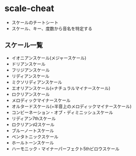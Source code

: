 # scale-cheat
* スケールのチートシート
* スケール、キー、度数から音名を特定する


## スケール一覧
* イオニアンスケール(メジャースケール)
* ドリアンスケール
* フリジアンスケール
* リディアンスケール
* ミクソリディアンスケール
* エオリアンスケール(=ナチュラルマイナースケール)
* ロクリアンスケール
* メロディックマイナースケール
* オルタードスケール(=半音上のメロディックマイナースケール)
* コンビーネーション・オブ・ディミニッシュスケール
* リディアン7thスケール
* ロクリアン♯2スケール
* ブルーノートスケール
* ペンタトニックスケール
* ホールトーンスケール
* ハーモニック・マイナーパーフェクト5thビロウスケール

